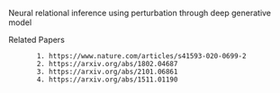 Neural relational inference using perturbation through deep generative model

Related Papers  

           1. https://www.nature.com/articles/s41593-020-0699-2  
           2. https://arxiv.org/abs/1802.04687  
           3. https://arxiv.org/abs/2101.06861  
           4. https://arxiv.org/abs/1511.01190  
           

